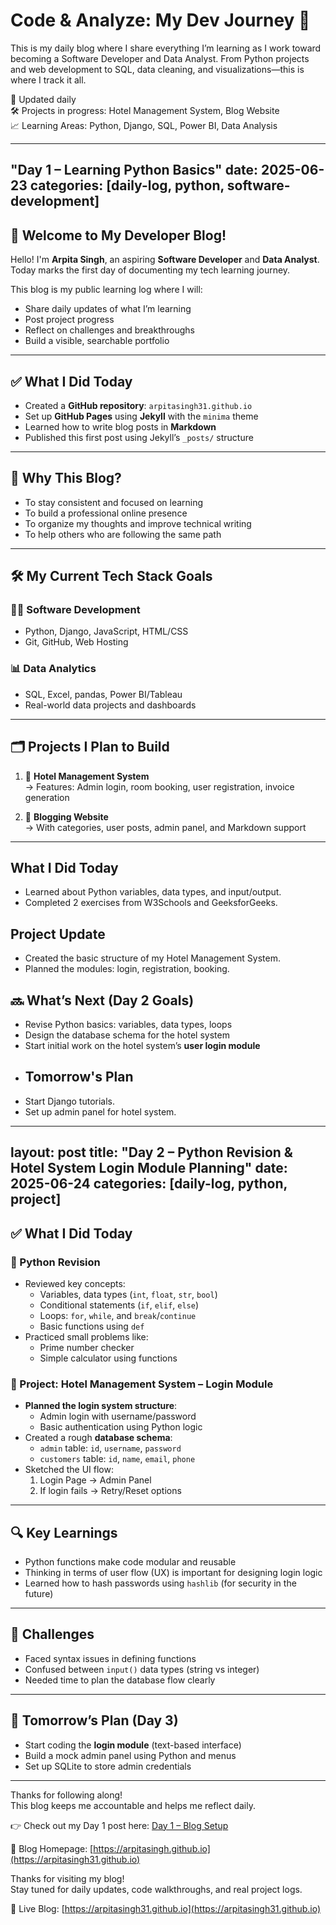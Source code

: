 
# Code & Analyze: My Dev Journey 🚀

This is my daily blog where I share everything I’m learning as I work toward becoming a Software Developer and Data Analyst. From Python projects and web development to SQL, data cleaning, and visualizations—this is where I track it all.

🔁 Updated daily  
🛠️ Projects in progress: Hotel Management System, Blog Website  
📈 Learning Areas: Python, Django, SQL, Power BI, Data Analysis

---
"Day 1 – Learning Python Basics"
date: 2025-06-23
categories: [daily-log, python, software-development]
---
## 👋 Welcome to My Developer Blog!

Hello! I'm **Arpita Singh**, an aspiring **Software Developer** and **Data Analyst**.  
Today marks the first day of documenting my tech learning journey.

This blog is my public learning log where I will:
- Share daily updates of what I’m learning
- Post project progress
- Reflect on challenges and breakthroughs
- Build a visible, searchable portfolio

---

## ✅ What I Did Today

- Created a **GitHub repository**: `arpitasingh31.github.io`
- Set up **GitHub Pages** using **Jekyll** with the `minima` theme
- Learned how to write blog posts in **Markdown**
- Published this first post using Jekyll’s `_posts/` structure

---

## 🎯 Why This Blog?

- To stay consistent and focused on learning
- To build a professional online presence
- To organize my thoughts and improve technical writing
- To help others who are following the same path

---

## 🛠️ My Current Tech Stack Goals

### 🧑‍💻 Software Development
- Python, Django, JavaScript, HTML/CSS
- Git, GitHub, Web Hosting

### 📊 Data Analytics
- SQL, Excel, pandas, Power BI/Tableau
- Real-world data projects and dashboards

---

## 🗂️ Projects I Plan to Build

1. 🏨 **Hotel Management System**  
   → Features: Admin login, room booking, user registration, invoice generation

2. 📰 **Blogging Website**  
   → With categories, user posts, admin panel, and Markdown support

---


## What I Did Today
- Learned about Python variables, data types, and input/output.
- Completed 2 exercises from W3Schools and GeeksforGeeks.

## Project Update
- Created the basic structure of my Hotel Management System.
- Planned the modules: login, registration, booking.
## 🔜 What’s Next (Day 2 Goals)

- Revise Python basics: variables, data types, loops
- Design the database schema for the hotel system
- Start initial work on the hotel system’s **user login module**
- ## Tomorrow's Plan
- Start Django tutorials.
- Set up admin panel for hotel system.


----
layout: post
title: "Day 2 – Python Revision & Hotel System Login Module Planning"
date: 2025-06-24
categories: [daily-log, python, project]
---

## ✅ What I Did Today

### 📌 Python Revision
- Reviewed key concepts:
  - Variables, data types (`int`, `float`, `str`, `bool`)
  - Conditional statements (`if`, `elif`, `else`)
  - Loops: `for`, `while`, and `break`/`continue`
  - Basic functions using `def`
- Practiced small problems like:
  - Prime number checker
  - Simple calculator using functions

### 🏨 Project: Hotel Management System – Login Module

- **Planned the login system structure**:
  - Admin login with username/password
  - Basic authentication using Python logic
- Created a rough **database schema**:
  - `admin` table: `id`, `username`, `password`
  - `customers` table: `id`, `name`, `email`, `phone`
- Sketched the UI flow:
  1. Login Page → Admin Panel
  2. If login fails → Retry/Reset options

---

## 🔍 Key Learnings

- Python functions make code modular and reusable
- Thinking in terms of user flow (UX) is important for designing login logic
- Learned how to hash passwords using `hashlib` (for security in the future)

---

## 🚧 Challenges

- Faced syntax issues in defining functions
- Confused between `input()` data types (string vs integer)
- Needed time to plan the database flow clearly

---

## 📌 Tomorrow’s Plan (Day 3)

- Start coding the **login module** (text-based interface)
- Build a mock admin panel using Python and menus
- Set up SQLite to store admin credentials

---

Thanks for following along!  
This blog keeps me accountable and helps me reflect daily.

👉 Check out my Day 1 post here: [Day 1 – Blog Setup](https://arpitasingh31.github.io/2025/06/23/day-1-blog-setup.html)

🔗 Blog Homepage: [https://arpitasingh.github.io](https://arpitasingh31.github.io)


Thanks for visiting my blog!  
Stay tuned for daily updates, code walkthroughs, and real project logs.

🔗 Live Blog: [https://arpitasingh31.github.io](https://arpitasingh31.github.io)
